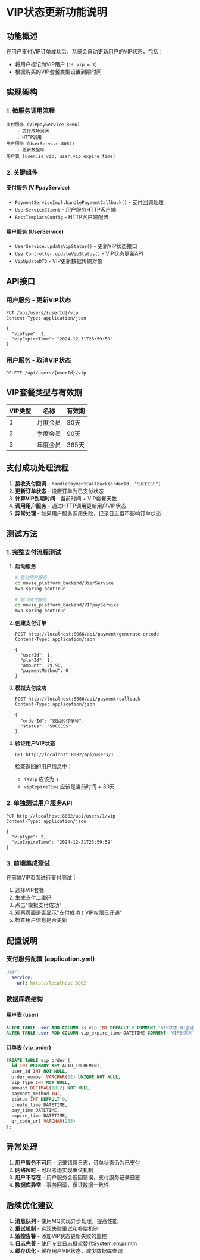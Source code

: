 # VIP状态更新功能说明

## 功能概述

在用户支付VIP订单成功后，系统会自动更新用户的VIP状态，包括：
- 将用户标记为VIP用户 (`is_vip = 1`)
- 根据购买的VIP套餐类型设置到期时间

## 实现架构

### 1. 微服务调用流程
```
支付服务 (VIPpayService:8066) 
    ↓ 支付成功回调
    ↓ HTTP调用
用户服务 (UserService:8082)
    ↓ 更新数据库
用户表 (user.is_vip, user.vip_expire_time)
```

### 2. 关键组件

#### 支付服务 (VIPpayService)
- `PaymentServiceImpl.handlePaymentCallback()` - 支付回调处理
- `UserServiceClient` - 用户服务HTTP客户端
- `RestTemplateConfig` - HTTP客户端配置

#### 用户服务 (UserService)
- `UserService.updateVipStatus()` - 更新VIP状态接口
- `UserController.updateVipStatus()` - VIP状态更新API
- `VipUpdateDTO` - VIP更新数据传输对象

## API接口

### 用户服务 - 更新VIP状态
```http
PUT /api/users/{userId}/vip
Content-Type: application/json

{
  "vipType": 1,
  "vipExpireTime": "2024-12-31T23:59:59"
}
```

### 用户服务 - 取消VIP状态
```http
DELETE /api/users/{userId}/vip
```

## VIP套餐类型与有效期

| VIP类型 | 名称 | 有效期 |
|---------|------|--------|
| 1 | 月度会员 | 30天 |
| 2 | 季度会员 | 90天 |
| 3 | 年度会员 | 365天 |

## 支付成功处理流程

1. **接收支付回调** - `handlePaymentCallback(orderId, "SUCCESS")`
2. **更新订单状态** - 设置订单为已支付状态
3. **计算VIP到期时间** - 当前时间 + VIP套餐天数
4. **调用用户服务** - 通过HTTP调用更新用户VIP状态
5. **异常处理** - 如果用户服务调用失败，记录日志但不影响订单状态

## 测试方法

### 1. 完整支付流程测试

1. **启动服务**
   ```bash
   # 启动用户服务
   cd movie_platform_backend/UserService
   mvn spring-boot:run
   
   # 启动支付服务
   cd movie_platform_backend/VIPpayService
   mvn spring-boot:run
   ```

2. **创建支付订单**
   ```http
   POST http://localhost:8066/api/payment/generate-qrcode
   Content-Type: application/json
   
   {
     "userId": 1,
     "planId": 1,
     "amount": 29.90,
     "paymentMethod": 0
   }
   ```

3. **模拟支付成功**
   ```http
   POST http://localhost:8066/api/payment/callback
   Content-Type: application/json
   
   {
     "orderId": "返回的订单号",
     "status": "SUCCESS"
   }
   ```

4. **验证用户VIP状态**
   ```http
   GET http://localhost:8082/api/users/1
   ```
   
   检查返回的用户信息中：
   - `isVip` 应该为 `1`
   - `vipExpireTime` 应该是当前时间 + 30天

### 2. 单独测试用户服务API

```http
PUT http://localhost:8082/api/users/1/vip
Content-Type: application/json

{
  "vipType": 2,
  "vipExpireTime": "2024-12-31T23:59:59"
}
```

### 3. 前端集成测试

在前端VIP页面进行支付测试：
1. 选择VIP套餐
2. 生成支付二维码
3. 点击"模拟支付成功"
4. 观察页面是否显示"支付成功！VIP权限已开通"
5. 检查用户信息是否更新

## 配置说明

### 支付服务配置 (application.yml)
```yaml
user:
  service:
    url: http://localhost:8082
```

### 数据库表结构

#### 用户表 (user)
```sql
ALTER TABLE user ADD COLUMN is_vip INT DEFAULT 0 COMMENT 'VIP状态 0:普通用户 1:VIP用户';
ALTER TABLE user ADD COLUMN vip_expire_time DATETIME COMMENT 'VIP到期时间';
```

#### 订单表 (vip_order)
```sql
CREATE TABLE vip_order (
  id INT PRIMARY KEY AUTO_INCREMENT,
  user_id INT NOT NULL,
  order_number VARCHAR(32) UNIQUE NOT NULL,
  vip_type INT NOT NULL,
  amount DECIMAL(10,2) NOT NULL,
  payment_method INT,
  status INT DEFAULT 0,
  create_time DATETIME,
  pay_time DATETIME,
  expire_time DATETIME,
  qr_code_url VARCHAR(255)
);
```

## 异常处理

1. **用户服务不可用** - 记录错误日志，订单状态仍为已支付
2. **网络超时** - 可以考虑实现重试机制
3. **用户不存在** - 用户服务会返回错误，支付服务记录日志
4. **数据库异常** - 事务回滚，保证数据一致性

## 后续优化建议

1. **消息队列** - 使用MQ实现异步处理，提高性能
2. **重试机制** - 实现失败重试和补偿机制
3. **监控告警** - 添加VIP状态更新失败的监控
4. **日志完善** - 使用专业日志框架替代System.err.println
5. **缓存优化** - 缓存用户VIP状态，减少数据库查询 